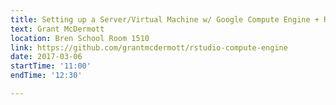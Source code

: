 ```yaml
---
title: Setting up a Server/Virtual Machine w/ Google Compute Engine + RStudio Server
text: Grant McDermott
location: Bren School Room 1510
link: https://github.com/grantmcdermott/rstudio-compute-engine
date: 2017-03-06
startTime: '11:00'
endTime: '12:30'

---
```

